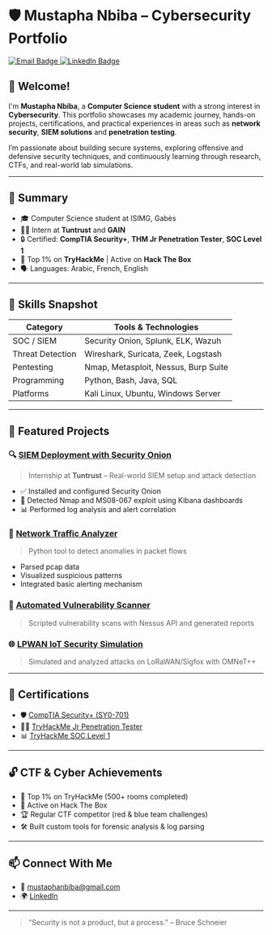 # 🛡️ Mustapha Nbiba – Cybersecurity Portfolio

<a href="mailto:mustaphanbiba@gmail.com" target="_blank">
  <img src="https://img.shields.io/badge/-Email-D14836?style=for-the-badge&logo=gmail&logoColor=white" alt="Email Badge">
</a>

<a href="https://linkedin.com/in/mustapha-nbiba" target="_blank">
  <img src="https://img.shields.io/badge/-LinkedIn-0072b1?style=for-the-badge&logo=linkedin&logoColor=white" alt="LinkedIn Badge">
</a>

## 👋 Welcome!

I'm **Mustapha Nbiba**, a **Computer Science student** with a strong interest in **Cybersecurity**. This portfolio showcases my academic journey, hands-on projects, certifications, and practical experiences in areas such as **network security**, **SIEM solutions** and **penetration testing**.

I’m passionate about building secure systems, exploring offensive and defensive security techniques, and continuously learning through research, CTFs, and real-world lab simulations.

---

## 🧠 Summary

- 🎓 Computer Science student at ISIMG, Gabès
- 👨‍💻 Intern at **Tuntrust** and **GAIN**
- 🔒 Certified: **CompTIA Security+**, **THM Jr Penetration Tester**, **SOC Level 1**
- 🧩 Top 1% on **TryHackMe** | Active on **Hack The Box**
- 🗣️ Languages: Arabic, French, English

---

## 🧰 Skills Snapshot

| Category           | Tools & Technologies                                                  |
|-------------------|-----------------------------------------------------------------------|
| SOC / SIEM        | Security Onion, Splunk, ELK, Wazuh                                    |
| Threat Detection  | Wireshark, Suricata, Zeek, Logstash                                   |
| Pentesting        | Nmap, Metasploit, Nessus, Burp Suite                                  |
| Programming       | Python, Bash, Java, SQL                                               |
| Platforms         | Kali Linux, Ubuntu, Windows Server                                    |                            |

---

## 📁 Featured Projects

### 🔍 [SIEM Deployment with Security Onion](./Projects/Security-Onion-SIEM-Internship)
> Internship at **Tuntrust** – Real-world SIEM setup and attack detection
- ✅ Installed and configured Security Onion
- 🚨 Detected Nmap and MS08-067 exploit using Kibana dashboards
- 📊 Performed log analysis and alert correlation

### 🐍 [Network Traffic Analyzer](./Projects/Network-Traffic-Analyzer)
> Python tool to detect anomalies in packet flows
- Parsed pcap data
- Visualized suspicious patterns
- Integrated basic alerting mechanism

### 🔧 [Automated Vulnerability Scanner](./Projects/Nessus-Automation)
> Scripted vulnerability scans with Nessus API and generated reports

### 🌐 [LPWAN IoT Security Simulation](./Projects/LPWAN-Security-Research)
> Simulated and analyzed attacks on LoRaWAN/Sigfox with OMNeT++

---

## 📜 Certifications

- 🛡️ [CompTIA Security+ (SY0-701)](./Certifications/CompTIA_SecurityPlus_Certificate.md)
- 🧑‍💻 [TryHackMe Jr Penetration Tester](./Certifications/TryHackMe_Jr_Penetration_Tester.md)
- 📊 [TryHackMe SOC Level 1](./Certifications/TryHackMe_SOC_Level_1.md)

---

## 🔓 CTF & Cyber Achievements

- 🧠 Top 1% on TryHackMe (500+ rooms completed)
- 🔐 Active on Hack The Box
- 🏆 Regular CTF competitor (red & blue team challenges)
- 🛠️ Built custom tools for forensic analysis & log parsing

---

## 📫 Connect With Me

- 📧 mustaphanbiba@gmail.com
- 🌍 [LinkedIn](https://linkedin.com/in/mustapha-nbiba)

---

> “Security is not a product, but a process.” – Bruce Schneier
